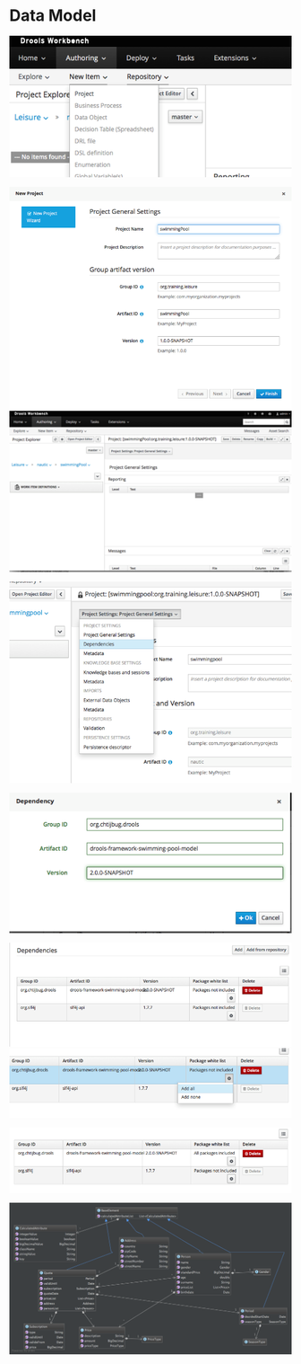 # Data Model



![](BRMS/Step2-DataModel/action01.png)


![](BRMS/Step2-DataModel/action02.png)
![](BRMS/Step2-DataModel/action03.png)


![](BRMS/Step2-DataModel/action04.png)


![](BRMS/Step2-DataModel/action05.png)



![](BRMS/Step2-DataModel/action06.png)
![](BRMS/Step2-DataModel/action07.png)

![](BRMS/Step2-DataModel/action08.png)

![](BRMS/Step2-DataModel/action09.png)





